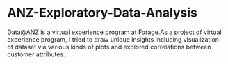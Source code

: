 # ANZ-Exploratory-Data-Analysis
  Data@ANZ is a virtual experience program at Forage.As a project of virtual experience program, I tried to draw unique insights including visualization of dataset via various kinds of plots and explored correlations between customer attributes.
